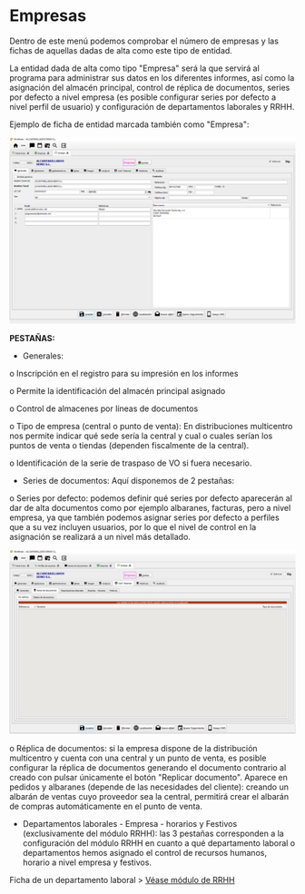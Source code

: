 # Empresas

Dentro de este menú podemos comprobar el número de empresas y las fichas de aquellas dadas de alta como este tipo de entidad.

La entidad dada de alta como tipo "Empresa" será la que servirá al programa para administrar sus datos en los diferentes informes, así como la asignación del almacén principal, control de réplica de documentos, series por defecto a nivel empresa (es posible configurar series por defecto a nivel perfil de usuario) y configuración de departamentos laborales y RRHH.

Ejemplo de ficha de entidad marcada también como "Empresa":

![](<../../.gitbook/assets/imagen (47).png>)

**PESTAÑAS:**

* Generales:

o Inscripción en el registro para su impresión en los informes

o Permite la identificación del almacén principal asignado

o Control de almacenes por líneas de documentos

o Tipo de empresa (central o punto de venta): En distribuciones multicentro nos permite indicar qué sede sería la central y cual o cuales serían los puntos de venta o tiendas (dependen fiscalmente de la central).

o Identificación de la serie de traspaso de VO si fuera necesario.

* Series de documentos: Aquí disponemos de 2 pestañas:

o Series por defecto: podemos definir qué series por defecto aparecerán al dar de alta documentos como por ejemplo albaranes, facturas, pero a nivel empresa, ya que también podemos asignar series por defecto a perfiles que a su vez incluyen usuarios, por lo que el nivel de control en la asignación se realizará a un nivel más detallado.

![](<../../.gitbook/assets/imagen (46).png>)

o Réplica de documentos: si la empresa dispone de la distribución multicentro y cuenta con una central y un punto de venta, es posible configurar la réplica de documentos generando el documento contrario al creado con pulsar únicamente el botón "Replicar documento". Aparece en pedidos y albaranes (depende de las necesidades del cliente): creando un albarán de ventas cuyo proveedor sea la central, permitirá crear el albarán de compras automáticamente en el punto de venta.

* Departamentos laborales - Empresa - horarios y Festivos (exclusivamente del módulo RRHH): las 3 pestañas corresponden a la configuración del módulo RRHH en cuanto a qué departamento laboral o departamentos hemos asignado el control de recursos humanos, horario a nivel empresa y festivos.

Ficha de un departamento laboral > [Véase módulo de RRHH](https://winmotor.gitbook.io/project/manuales/recursos-humanos-1/recursos-humanos)
